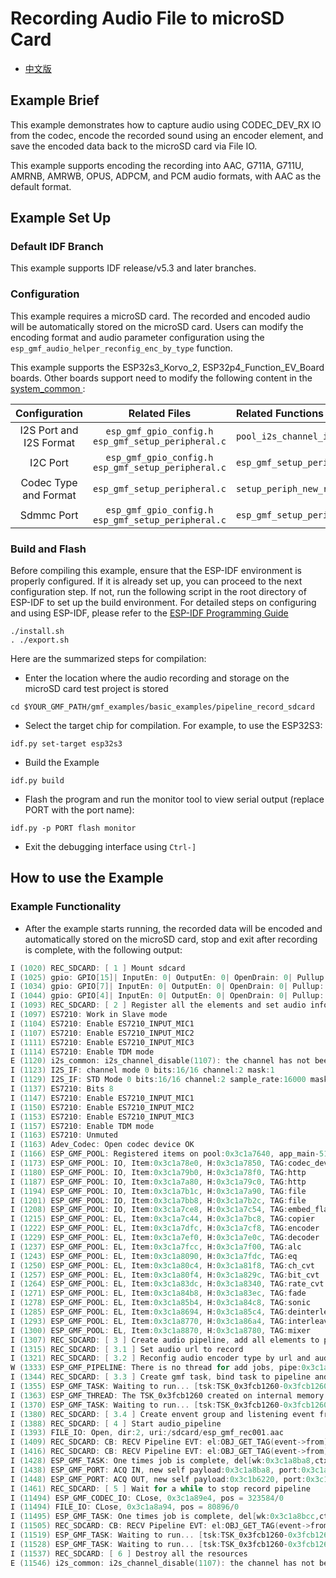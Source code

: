 
# Recording Audio File to microSD Card

- [中文版](./README_CN.md)

## Example Brief

This example demonstrates how to capture audio using CODEC_DEV_RX IO from the codec, encode the recorded sound using an encoder element, and save the encoded data back to the microSD card via File IO.

This example supports encoding the recording into AAC, G711A, G711U, AMRNB, AMRWB, OPUS, ADPCM, and PCM audio formats, with AAC as the default format.

## Example Set Up

### Default IDF Branch

This example supports IDF release/v5.3 and later branches.

### Configuration

This example requires a microSD card. The recorded and encoded audio will be automatically stored on the microSD card. Users can modify the encoding format and audio parameter configuration using the `esp_gmf_audio_helper_reconfig_enc_by_type` function.

This example supports the ESP32s3_Korvo_2, ESP32p4_Function_EV_Board boards. Other boards support need to modify the following content in the [ system_common ](../../system_common):

| Configuration | Related Files |  Related Functions   |
|:----:| :-----: | :---- |
|I2S Port and I2S Format| `esp_gmf_gpio_config.h`<br>`esp_gmf_setup_peripheral.c` | `pool_i2s_channel_init` |
|I2C Port| `esp_gmf_gpio_config.h`<br>`esp_gmf_setup_peripheral.c` | `esp_gmf_setup_periph_i2c` |
|Codec Type and Format |`esp_gmf_setup_peripheral.c` |`setup_periph_new_record_codec`  |
|Sdmmc Port| `esp_gmf_gpio_config.h`<br>`esp_gmf_setup_peripheral.c` | `esp_gmf_setup_periph_sdmmc` |

### Build and Flash

Before compiling this example, ensure that the ESP-IDF environment is properly configured. If it is already set up, you can proceed to the next configuration step. If not, run the following script in the root directory of ESP-IDF to set up the build environment. For detailed steps on configuring and using ESP-IDF, please refer to the [ESP-IDF Programming Guide](https://docs.espressif.com/projects/esp-idf/en/latest/esp32s3/index.html)

```
./install.sh
. ./export.sh
```

Here are the summarized steps for compilation:

- Enter the location where the audio recording and storage on the microSD card test project is stored

```
cd $YOUR_GMF_PATH/gmf_examples/basic_examples/pipeline_record_sdcard
```

- Select the target chip for compilation. For example, to use the ESP32S3:

```
idf.py set-target esp32s3
```

- Build the Example

```
idf.py build
```

- Flash the program and run the monitor tool to view serial output (replace PORT with the port name):

```
idf.py -p PORT flash monitor
```

- Exit the debugging interface using ``Ctrl-]``

## How to use the Example

### Example Functionality

- After the example starts running, the recorded data will be encoded and automatically stored on the microSD card, stop and exit after recording is complete, with the following output:

```c
I (1020) REC_SDCARD: [ 1 ] Mount sdcard
I (1025) gpio: GPIO[15]| InputEn: 0| OutputEn: 0| OpenDrain: 0| Pullup: 1| Pulldown: 0| Intr:0
I (1034) gpio: GPIO[7]| InputEn: 0| OutputEn: 0| OpenDrain: 0| Pullup: 1| Pulldown: 0| Intr:0
I (1044) gpio: GPIO[4]| InputEn: 0| OutputEn: 0| OpenDrain: 0| Pullup: 1| Pulldown: 0| Intr:0
I (1093) REC_SDCARD: [ 2 ] Register all the elements and set audio information to record codec device
I (1097) ES7210: Work in Slave mode
I (1104) ES7210: Enable ES7210_INPUT_MIC1
I (1107) ES7210: Enable ES7210_INPUT_MIC2
I (1111) ES7210: Enable ES7210_INPUT_MIC3
I (1114) ES7210: Enable TDM mode
E (1120) i2s_common: i2s_channel_disable(1107): the channel has not been enabled yet
I (1123) I2S_IF: channel mode 0 bits:16/16 channel:2 mask:1
I (1129) I2S_IF: STD Mode 0 bits:16/16 channel:2 sample_rate:16000 mask:1
I (1137) ES7210: Bits 8
I (1147) ES7210: Enable ES7210_INPUT_MIC1
I (1150) ES7210: Enable ES7210_INPUT_MIC2
I (1153) ES7210: Enable ES7210_INPUT_MIC3
I (1157) ES7210: Enable TDM mode
I (1163) ES7210: Unmuted
I (1163) Adev_Codec: Open codec device OK
I (1166) ESP_GMF_POOL: Registered items on pool:0x3c1a7640, app_main-51
I (1173) ESP_GMF_POOL: IO, Item:0x3c1a78e0, H:0x3c1a7850, TAG:codec_dev_rx
I (1180) ESP_GMF_POOL: IO, Item:0x3c1a79b0, H:0x3c1a78f0, TAG:http
I (1187) ESP_GMF_POOL: IO, Item:0x3c1a7a80, H:0x3c1a79c0, TAG:http
I (1194) ESP_GMF_POOL: IO, Item:0x3c1a7b1c, H:0x3c1a7a90, TAG:file
I (1201) ESP_GMF_POOL: IO, Item:0x3c1a7bb8, H:0x3c1a7b2c, TAG:file
I (1208) ESP_GMF_POOL: IO, Item:0x3c1a7ce8, H:0x3c1a7c54, TAG:embed_flash
I (1215) ESP_GMF_POOL: EL, Item:0x3c1a7c44, H:0x3c1a7bc8, TAG:copier
I (1222) ESP_GMF_POOL: EL, Item:0x3c1a7dfc, H:0x3c1a7cf8, TAG:encoder
I (1229) ESP_GMF_POOL: EL, Item:0x3c1a7ef0, H:0x3c1a7e0c, TAG:decoder
I (1237) ESP_GMF_POOL: EL, Item:0x3c1a7fcc, H:0x3c1a7f00, TAG:alc
I (1243) ESP_GMF_POOL: EL, Item:0x3c1a8090, H:0x3c1a7fdc, TAG:eq
I (1250) ESP_GMF_POOL: EL, Item:0x3c1a80c4, H:0x3c1a81f8, TAG:ch_cvt
I (1257) ESP_GMF_POOL: EL, Item:0x3c1a80f4, H:0x3c1a829c, TAG:bit_cvt
I (1264) ESP_GMF_POOL: EL, Item:0x3c1a83dc, H:0x3c1a8340, TAG:rate_cvt
I (1271) ESP_GMF_POOL: EL, Item:0x3c1a84b8, H:0x3c1a83ec, TAG:fade
I (1278) ESP_GMF_POOL: EL, Item:0x3c1a85b4, H:0x3c1a84c8, TAG:sonic
I (1285) ESP_GMF_POOL: EL, Item:0x3c1a8694, H:0x3c1a85c4, TAG:deinterleave
I (1293) ESP_GMF_POOL: EL, Item:0x3c1a8770, H:0x3c1a86a4, TAG:interleave
I (1300) ESP_GMF_POOL: EL, Item:0x3c1a8870, H:0x3c1a8780, TAG:mixer
I (1307) REC_SDCARD: [ 3 ] Create audio pipeline, add all elements to pipeline
I (1315) REC_SDCARD: [ 3.1 ] Set audio url to record
I (1321) REC_SDCARD: [ 3.2 ] Reconfig audio encoder type by url and audio information and report information to the record pipeline
W (1333) ESP_GMF_PIPELINE: There is no thread for add jobs, pipe:0x3c1a8880, tsk:0x0, [el:encoder-0x3c1a88b8]
I (1344) REC_SDCARD: [ 3.3 ] Create gmf task, bind task to pipeline and load linked element jobs to the bind task
I (1355) ESP_GMF_TASK: Waiting to run... [tsk:TSK_0x3fcb1260-0x3fcb1260, wk:0x0, run:0]
I (1363) ESP_GMF_THREAD: The TSK_0x3fcb1260 created on internal memory
I (1370) ESP_GMF_TASK: Waiting to run... [tsk:TSK_0x3fcb1260-0x3fcb1260, wk:0x3c1a8ba8, run:0]
I (1380) REC_SDCARD: [ 3.4 ] Create envent group and listening event from pipeline
I (1388) REC_SDCARD: [ 4 ] Start audio_pipeline
I (1393) FILE_IO: Open, dir:2, uri:/sdcard/esp_gmf_rec001.aac
I (1409) REC_SDCARD: CB: RECV Pipeline EVT: el:OBJ_GET_TAG(event->from)-0x3c1a8880, type:8192, sub:ESP_GMF_EVENT_STATE_OPENING, payload:0x0, size:0,0x0
I (1416) REC_SDCARD: CB: RECV Pipeline EVT: el:OBJ_GET_TAG(event->from)-0x3c1a88b8, type:8192, sub:ESP_GMF_EVENT_STATE_RUNNING, payload:0x0, size:0,0x0
I (1428) ESP_GMF_TASK: One times job is complete, del[wk:0x3c1a8ba8,ctx:0x3c1a88b8, label:encoder_open]
I (1438) ESP_GMF_PORT: ACQ IN, new self payload:0x3c1a8ba8, port:0x3c1a8a50, el:0x3c1a88b8-encoder
I (1448) ESP_GMF_PORT: ACQ OUT, new self payload:0x3c1b6220, port:0x3c1a8b20, el:0x3c1a88b8-encoder
I (1461) REC_SDCARD: [ 5 ] Wait for a while to stop record pipeline
I (11494) ESP_GMF_CODEC_IO: CLose, 0x3c1a89e4, pos = 323584/0
I (11494) FILE_IO: CLose, 0x3c1a8a94, pos = 80896/0
I (11495) ESP_GMF_TASK: One times job is complete, del[wk:0x3c1a8bcc,ctx:0x3c1a88b8, label:encoder_close]
I (11505) REC_SDCARD: CB: RECV Pipeline EVT: el:OBJ_GET_TAG(event->from)-0x3c1a8880, type:8192, sub:ESP_GMF_EVENT_STATE_STOPPED, payload:0x0, size:0,0x0
I (11519) ESP_GMF_TASK: Waiting to run... [tsk:TSK_0x3fcb1260-0x3fcb1260, wk:0x0, run:0]
I (11528) ESP_GMF_TASK: Waiting to run... [tsk:TSK_0x3fcb1260-0x3fcb1260, wk:0x0, run:0]
I (11537) REC_SDCARD: [ 6 ] Destroy all the resources
E (11546) i2s_common: i2s_channel_disable(1107): the channel has not been enabled yet
```
